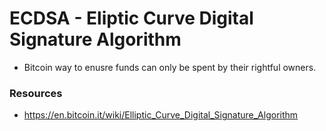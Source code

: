 # ECDSA  - Eliptic Curve Digital Signature Algorithm 

* Bitcoin way to enusre funds can only be spent by their rightful owners.

### Resources

* https://en.bitcoin.it/wiki/Elliptic_Curve_Digital_Signature_Algorithm


